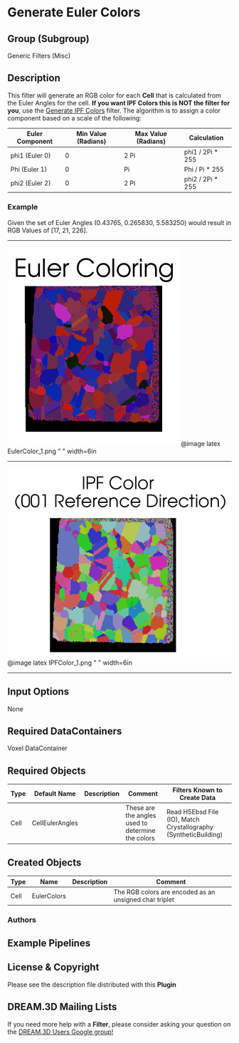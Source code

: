 # Generate Euler Colors  #


## Group (Subgroup) ##

Generic Filters (Misc)

## Description ##

This filter will generate an RGB color for each **Cell** that is calculated from the Euler Angles for the cell. **If you want IPF Colors this is NOT the filter for you**, use the [Generate IPF Colors](generateipfcolors.html) filter. The  algorithm is to assign a color component based on a scale of the following:

| Euler Component | Min Value (Radians) | Max Value (Radians) | Calculation |
|-----------------|---------------------|---------------------|-------------|
| phi1 (Euler 0)  |   0 | 2 Pi | phi1 / 2Pi \* 255 |
| Phi  (Euler 1)  | 0    | Pi | Phi / Pi \* 255 |
| phi2 (Euler 2) |   0 | 2 Pi | phi2 / 2Pi \* 255 |

### Example ###

Given the set of Euler Angles (0.43765, 0.265830, 5.583250) would result in RGB Values of [17, 21, 226].

------------------

![Example Data Set using Euler Colors](Images/EulerColor_1.png)
@image latex EulerColor_1.png " " width=6in 

-------------------

![Example Data Set using IPF Colors](Images/IPFColor_1.png)
@image latex IPFColor_1.png " " width=6in 

-------------------

## Input Options ##

None

## Required DataContainers ##

Voxel DataContainer

## Required Objects ##

| Type | Default Name | Description | Comment | Filters Known to Create Data |
|------|--------------|-------------|---------|------------------------------|
| Cell | CellEulerAngles | | These are the angles used to determine the colors | Read H5Ebsd File (IO), Match Crystallography (SyntheticBuilding) |


## Created Objects ##

| Type | Name | Description | Comment |
|------|------|-------------|---------|
| Cell | EulerColors | | The RGB colors are encoded as an unsigned char triplet  |

### Authors ##




## Example Pipelines ##



## License & Copyright ##

Please see the description file distributed with this **Plugin**

## DREAM.3D Mailing Lists ##

If you need more help with a **Filter**, please consider asking your question on the [DREAM.3D Users Google group!](https://groups.google.com/forum/?hl=en#!forum/dream3d-users)


